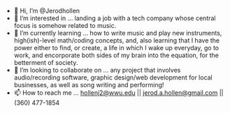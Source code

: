 - 👋 Hi, I’m @Jerodhollen
- 👀 I’m interested in ... landing a job with a tech company whose central focus is somehow related to music.
- 🌱 I’m currently learning ... how to write music and play new instruments, high(ish)-level math/coding concepts, and, also learning that I have the power either to find, or create, a life in which I wake up everyday, go to work, and encorporate both sides of my brain into the equation, for the betterment of society.
- 💞️ I’m looking to collaborate on ... any project that involves audio/recording software, graphic design/web development for local businesses, as well as song writing and performing!
- 📫 How to reach me ... hollenj2@wwu.edu || jerod.a.hollen@gmail.com || (360) 477-1854

<!---
Jerodhollen/Jerodhollen is a ✨ special ✨ repository because its `README.md` (this file) appears on your GitHub profile.
You can click the Preview link to take a look at your changes.
--->
